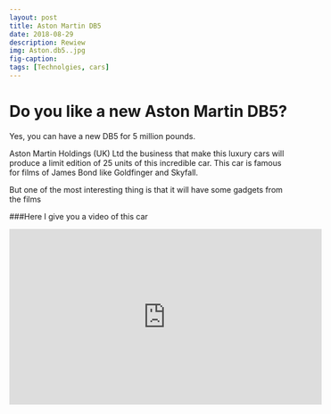 ```yaml
---
layout: post
title: Aston Martin DB5
date: 2018-08-29
description: Rewiew
img: Aston.db5..jpg
fig-caption: 
tags: [Technolgies, cars]
---
```

# Do you like a new Aston Martin DB5?

Yes, you can have a new DB5 for 5 million pounds.

Aston Martin Holdings (UK) Ltd the business that make this luxury cars will produce a limit edition of 25 units of this incredible car.
This car is famous for films of James Bond like Goldfinger and Skyfall.

But one of the most interesting thing is that it will have some gadgets from the films

###Here I give you a video of this car

<iframe width="560" height="315" src="https://www.youtube.com/embed/_seG3N1Jlm0" frameborder="0" allow="autoplay; encrypted-media" allowfullscreen></iframe>
